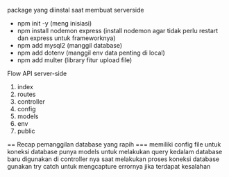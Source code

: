 package yang diinstal saat membuat serverside
- npm init -y (meng inisiasi)
- npm install nodemon express (install nodemon agar tidak perlu restart dan express untuk frameworknya)
- npm add mysql2 (manggil database)
- npm add dotenv (manggil env data penting di local)
- npm add multer (library fitur upload file)

Flow API server-side
1. index
2. routes
3. controller
4. config
5. models
6. env
7. public

== Recap pemanggilan database yang rapih ===
memiliki config file untuk koneksi database
punya models untuk melakukan query kedalam database
baru digunakan di controller nya
saat melakukan proses koneksi database gunakan try catch untuk mengcapture errornya jika terdapat kesalahan



